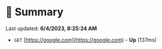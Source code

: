 # 📖 Summary
Last updated: **6/4/2023, 8:25:24 AM**

- `GET` [https://google.com](https://google.com) - **Up** (137ms)
